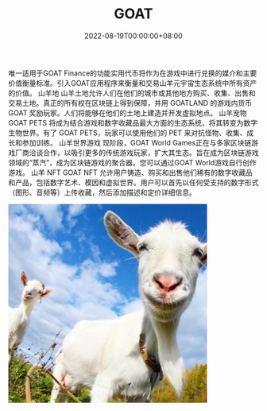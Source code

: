 ﻿---
title: "GOAT"
description: "Goat 是一款基于 gamefi 概念的 NFT 元宇宙游戏。 包括GOAT土地、GOAT宠物、GOAT世界游戏、GOAT NFT，以及自定义游戏。"
date: 2022-08-19T00:00:00+08:00
lastmod: 2022-08-19T00:00:00+08:00
draft: false
authors: ["boogArno"]
featuredImage: "goat.png"
tags: ["NFT Games","GOAT"]
categories: ["nfts"]
nfts: ["NFT Games"]
blockchain: "BSC"
website: "https://www.goat.com/"
twitter: "https://twitter.com/GoatApp"
discord: ""
telegram: ""
github: ""
youtube: ""
twitch: ""
facebook: ""
instagram: ""
reddit: ""
medium: ""
steam: ""
gitbook: ""
googleplay: ""
appstore: ""
status: "Live"
weight: 
lightgallery: true
toc: true
pinned: false
recommend: false
recommend1: false
---
唯一适用于GOAT Finance的功能实用代币将作为在游戏中进行兑换的媒介和主要价值衡量标准。引入GOAT应用程序来衡量和交易山羊元宇宙生态系统中所有资产的价值。
山羊地
山羊土地允许人们在他们的城市或其他地方购买、收集、出售和交易土地。真正的所有权在区块链上得到保障，并用 GOATLAND 的游戏内货币 GOAT 奖励玩家。人们将能够在他们的土地上建造并开发虚拟地点。
山羊宠物
GOAT PETS 将成为结合游戏和数字收藏品最大方面的生态系统，将其转变为数字生物世界。有了 GOAT PETS，玩家可以使用他们的 PET 来对抗怪物、收集、成长和参加训练。
山羊世界游戏
现阶段，GOAT World Games正在与多家区块链游戏厂商洽谈合作，以吸引更多的传统游戏玩家，扩大其生态。旨在成为区块链游戏领域的“蒸汽”，成为区块链游戏的聚合器。您可以通过GOAT World游戏自行创作游戏。
山羊 NFT
GOAT NFT 允许用户铸造、购买和出售他们稀有的数字收藏品和产品，包括数字艺术、模因和虚拟世界。用户可以首先以任何受支持的数字形式（图形、音频等）上传收藏，然后添加描述和定价详细信息。

![t7qH11Ks_400x400](t7qH11Ks_400x400.jpeg)